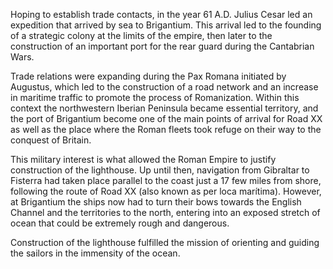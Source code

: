 Hoping to establish trade contacts, in the year 61 A.D. Julius Cesar led an expedition that arrived by sea to Brigantium. This arrival led to the founding of a strategic colony at the limits of the empire, then later to the construction of an important port for the rear guard during the Cantabrian Wars.

Trade relations were expanding during the Pax Romana initiated by Augustus, which led to the construction of a road network and an increase in maritime traffic to promote the process of Romanization. Within this context the northwestern Iberian Peninsula became essential territory, and the port of Brigantium become one of the main points of arrival for Road XX as well as the place where the Roman fleets took refuge on their way to the conquest of Britain.

This military interest is what allowed the Roman Empire to justify construction of the lighthouse. Up until then, navigation from Gibraltar to Fisterra had taken place parallel to the coast just a 17 few miles from shore, following the route of Road XX (also known as per loca marítima). However, at Brigantium the ships now had to turn their bows towards the English Channel and the territories to the north, entering into an exposed stretch of ocean that could be extremely rough and dangerous.

Construction of the lighthouse fulfilled the mission of orienting and guiding the sailors in the immensity of the ocean.